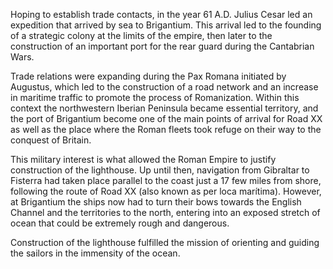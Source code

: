 Hoping to establish trade contacts, in the year 61 A.D. Julius Cesar led an expedition that arrived by sea to Brigantium. This arrival led to the founding of a strategic colony at the limits of the empire, then later to the construction of an important port for the rear guard during the Cantabrian Wars.

Trade relations were expanding during the Pax Romana initiated by Augustus, which led to the construction of a road network and an increase in maritime traffic to promote the process of Romanization. Within this context the northwestern Iberian Peninsula became essential territory, and the port of Brigantium become one of the main points of arrival for Road XX as well as the place where the Roman fleets took refuge on their way to the conquest of Britain.

This military interest is what allowed the Roman Empire to justify construction of the lighthouse. Up until then, navigation from Gibraltar to Fisterra had taken place parallel to the coast just a 17 few miles from shore, following the route of Road XX (also known as per loca marítima). However, at Brigantium the ships now had to turn their bows towards the English Channel and the territories to the north, entering into an exposed stretch of ocean that could be extremely rough and dangerous.

Construction of the lighthouse fulfilled the mission of orienting and guiding the sailors in the immensity of the ocean.